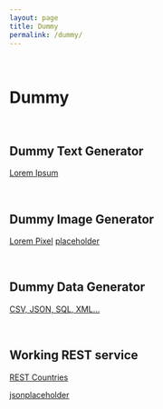 ```yaml
---
layout: page
title: Dummy
permalink: /dummy/
---
```


<br/>

# Dummy

<br/>

## Dummy Text Generator

<a href="http://www.lipsum.com" rel="nofollow">Lorem Ipsum</a>

<br/>

## Dummy Image Generator

<a href="http://lorempixel.com/400/400" rel="nofollow">Lorem Pixel</a>
<a href="http://via.placeholder.com/100x100?text=avatar" rel="nofollow">placeholder</a>


<br/>

## Dummy Data Generator

<a href="https://generatedata.com" rel="nofollow">CSV, JSON, SQL, XML...</a>

<br/>

## Working REST service

<a href="https://restcountries.eu/rest/v2/all" rel="nofollow">REST Countries</a>

<a href="https://jsonplaceholder.typicode.com/" rel="nofollow">jsonplaceholder</a>